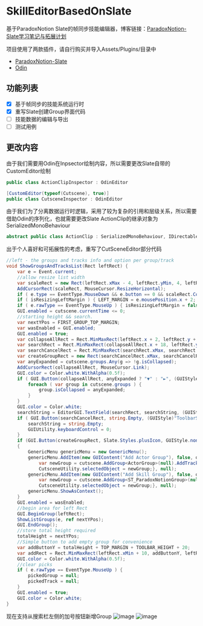 # SkillEditorBasedOnSlate
基于ParadoxNotion Slate的帧同步技能编辑器，博客链接：[ParadoxNotion-Slate学习笔记与拓展计划](https://www.lfzxb.top/unity-slate-study-and-extendplan/)

项目使用了两款插件，请自行购买并导入Assets/Plugins/目录中

 - [ParadoxNotion-Slate](https://slate.paradoxnotion.com/)
 - [Odin](https://odininspector.com/)

## 功能列表

- [x] 基于帧同步的技能系统运行时
- [x] 重写Slate创建Group界面代码 
- [ ] 技能数据的编辑与导出
- [ ] 测试用例

## 更改内容

由于我们需要用Odin在Inpsector绘制内容，所以需要更改Slate自带的CustomEditor绘制

```csharp
public class ActionClipInspector : OdinEditor

[CustomEditor(typeof(Cutscene), true)]
public class CutsceneInspector : OdinEditor
```

由于我们为了分离数据运行时逻辑，采用了较为复杂的引用和层级关系，所以需要借助Odin的序列化，也就需要更改Slate ActionClip的继承对象为SerializedMonoBehaviour

```csharp
abstract public class ActionClip : SerializedMonoBehaviour, IDirectable, IKeyable
```

出于个人喜好和可拓展性的考虑，重写了CutSceneEditor部分代码

```csharp
//left - the groups and tracks info and option per group/track
void ShowGroupsAndTracksList(Rect leftRect) {
    var e = Event.current;
    //allow resize list width
    var scaleRect = new Rect(leftRect.xMax - 4, leftRect.yMin, 4, leftRect.height);
    AddCursorRect(scaleRect, MouseCursor.ResizeHorizontal);
    if ( e.type == EventType.MouseDown && e.button == 0 && scaleRect.Contains(e.mousePosition) ) { isResizingLeftMargin = true; e.Use(); }
    if ( isResizingLeftMargin ) { LEFT_MARGIN = e.mousePosition.x + 2; }
    if ( e.rawType == EventType.MouseUp ) { isResizingLeftMargin = false; }
    GUI.enabled = cutscene.currentTime <= 0;
    //starting height && search.
    var nextYPos = FIRST_GROUP_TOP_MARGIN;
    var wasEnabled = GUI.enabled;
    GUI.enabled = true;
    var collapseAllRect = Rect.MinMaxRect(leftRect.x + 2, leftRect.y + 2, 18, leftRect.y + 16);
    var searchRect = Rect.MinMaxRect(collapseAllRect.x + 18, leftRect.y + 4, leftRect.xMax - 32, leftRect.y + 20 - 1);
    var searchCancelRect = Rect.MinMaxRect(searchRect.xMax, searchRect.y, leftRect.xMax - 16, searchRect.yMax);
    var createGroupRect = new Rect(searchCancelRect.xMax, searchCancelRect.yMin + 2, 10, 10);
    var anyExpanded = cutscene.groups.Any(g => !g.isCollapsed);
    AddCursorRect(collapseAllRect, MouseCursor.Link);
    GUI.color = Color.white.WithAlpha(0.5f);
    if ( GUI.Button(collapseAllRect, anyExpanded ? "▼" : "►", (GUIStyle)"label") ) {
        foreach ( var group in cutscene.groups ) {
            group.isCollapsed = anyExpanded;
        }
    }
    GUI.color = Color.white;
    searchString = EditorGUI.TextField(searchRect, searchString, (GUIStyle)"ToolbarSeachTextField");
    if ( GUI.Button(searchCancelRect, string.Empty, (GUIStyle)"ToolbarSeachCancelButton") ) {
        searchString = string.Empty;
        GUIUtility.keyboardControl = 0;
    }
    if (GUI.Button(createGroupRect, Slate.Styles.plusIcon, GUIStyle.none))
    {
        GenericMenu genericMenu = new GenericMenu();
        genericMenu.AddItem(new GUIContent("Add Actor Group"), false, data => {                 
            var newGroup = cutscene.AddGroup<ActorGroup>(null).AddTrack<ActorActionTrack>();
            CutsceneUtility.selectedObject = newGroup;}, null);
        genericMenu.AddItem(new GUIContent("Add Skill Group"), false, data => {                 
            var newGroup = cutscene.AddGroup<ST_ParadoxNotionGroup>(null).AddTrack<ST_ParadoxNotionTrack>();
            CutsceneUtility.selectedObject = newGroup;}, null);
        genericMenu.ShowAsContext();
    }
    GUI.enabled = wasEnabled;
    //begin area for left Rect
    GUI.BeginGroup(leftRect);
    ShowListGroups(e, ref nextYPos);
    GUI.EndGroup();
    //store total height required
    totalHeight = nextYPos;
    //Simple button to add empty group for convenience
    var addButtonY = totalHeight + TOP_MARGIN + TOOLBAR_HEIGHT + 20;
    var addRect = Rect.MinMaxRect(leftRect.xMin + 10, addButtonY, leftRect.xMax - 10, addButtonY + 20);
    GUI.color = Color.white.WithAlpha(0.5f);
    //clear picks
    if ( e.rawType == EventType.MouseUp ) {
        pickedGroup = null;
        pickedTrack = null;
    }
    GUI.enabled = true;
    GUI.color = Color.white;
} 
```
现在支持从搜索栏左侧的加号按钮新增Group
![image](https://user-images.githubusercontent.com/35335061/129744492-0dceddb1-d5d3-457e-aac3-f32bbd8f362e.png)
![image](https://user-images.githubusercontent.com/35335061/129744543-807f9024-be36-484d-8d0d-35df9cf4136a.png)
